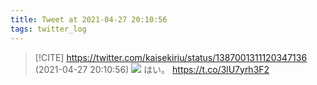 ```yaml
---
title: Tweet at 2021-04-27 20:10:56
tags: twitter_log
---
```


> [!CITE] https://twitter.com/kaisekiriu/status/1387001311120347136 (2021-04-27 20:10:56)
> ![](https://twitter.com/kaisekiriu/status/1387001311120347136)
> はい。
> https://t.co/3lU7yrh3F2
